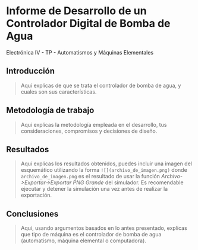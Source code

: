 # Informe de Desarrollo de un Controlador Digital de Bomba de Agua

Electrónica IV - TP - Automatismos y Máquinas Elementales

## Introducción

> Aquí explicas de que se trata el controlador de bomba de agua, y cuales son sus características.

## Metodología de trabajo

> Aquí explicas la metodología empleada en el desarrollo, tus consideraciones, compromisos y decisiones de diseño.

## Resultados

> Aquí explicas los resultados obtenidos, puedes incluir una imagen del esquemático utilizando la forma `![](archivo_de_imagen.png)` donde `archivo_de_imagen.png` es el resultado de usar la función *Archivo->Exportar->Exportar PNG Grande* del simulador. Es recomendable ejecutar y detener la simulación una vez antes de realizar la exportación.

## Conclusiones

> Aquí, usando argumentos basados en lo antes presentado, explicas que tipo de máquina es el controlador de bomba de agua (automatismo, máquina elemental o computadora).
